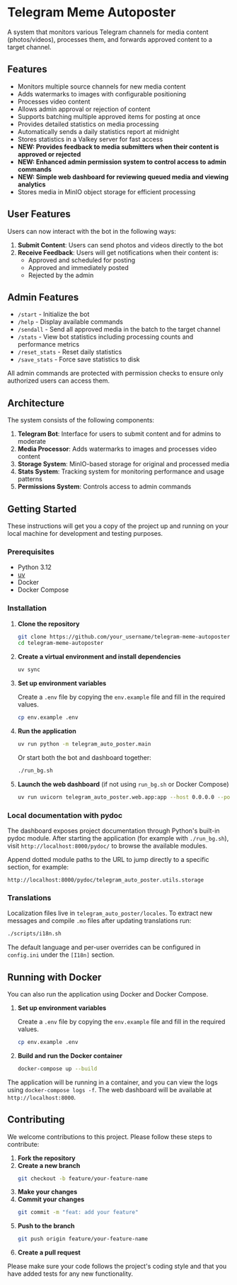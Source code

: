 # Telegram Meme Autoposter

A system that monitors various Telegram channels for media content (photos/videos), processes them, and forwards approved content to a target channel.

## Features

- Monitors multiple source channels for new media content
- Adds watermarks to images with configurable positioning
- Processes video content
- Allows admin approval or rejection of content
- Supports batching multiple approved items for posting at once
- Provides detailed statistics on media processing
- Automatically sends a daily statistics report at midnight
- Stores statistics in a Valkey server for fast access
- **NEW: Provides feedback to media submitters when their content is approved or rejected**
- **NEW: Enhanced admin permission system to control access to admin commands**
- **NEW: Simple web dashboard for reviewing queued media and viewing analytics**
- Stores media in MinIO object storage for efficient processing

## User Features

Users can now interact with the bot in the following ways:

1. **Submit Content**: Users can send photos and videos directly to the bot
2. **Receive Feedback**: Users will get notifications when their content is:
   - Approved and scheduled for posting
   - Approved and immediately posted
   - Rejected by the admin

## Admin Features

- `/start` - Initialize the bot
- `/help` - Display available commands
- `/sendall` - Send all approved media in the batch to the target channel
- `/stats` - View bot statistics including processing counts and performance metrics
- `/reset_stats` - Reset daily statistics
- `/save_stats` - Force save statistics to disk

All admin commands are protected with permission checks to ensure only authorized users can access them.

## Architecture

The system consists of the following components:

1. **Telegram Bot**: Interface for users to submit content and for admins to moderate
2. **Media Processor**: Adds watermarks to images and processes video content
3. **Storage System**: MinIO-based storage for original and processed media
4. **Stats System**: Tracking system for monitoring performance and usage patterns
5. **Permissions System**: Controls access to admin commands

## Getting Started

These instructions will get you a copy of the project up and running on your local machine for development and testing purposes.

### Prerequisites

- Python 3.12
- [uv](https://github.com/astral-sh/uv)
- Docker
- Docker Compose

### Installation

1.  **Clone the repository**
    ```bash
    git clone https://github.com/your_username/telegram-meme-autoposter.git
    cd telegram-meme-autoposter
    ```

2.  **Create a virtual environment and install dependencies**
    ```bash
    uv sync
    ```

3.  **Set up environment variables**

    Create a `.env` file by copying the `env.example` file and fill in the required values.

    ```bash
    cp env.example .env
    ```

4.  **Run the application**
    ```bash
    uv run python -m telegram_auto_poster.main
    ```

    Or start both the bot and dashboard together:

    ```bash
    ./run_bg.sh
    ```

5.  **Launch the web dashboard** (if not using `run_bg.sh` or Docker Compose)
    ```bash
    uv run uvicorn telegram_auto_poster.web.app:app --host 0.0.0.0 --port 8000
    ```

### Local documentation with pydoc

The dashboard exposes project documentation through Python's built-in pydoc
module. After starting the application (for example with `./run_bg.sh`), visit
`http://localhost:8000/pydoc/` to browse the available modules.

Append dotted module paths to the URL to jump directly to a specific section,
for example:

```
http://localhost:8000/pydoc/telegram_auto_poster.utils.storage
```

### Translations

Localization files live in `telegram_auto_poster/locales`.  To extract new
messages and compile `.mo` files after updating translations run:

```bash
./scripts/i18n.sh
```

The default language and per-user overrides can be configured in `config.ini`
under the `[I18n]` section.

## Running with Docker

You can also run the application using Docker and Docker Compose.

1.  **Set up environment variables**

    Create a `.env` file by copying the `env.example` file and fill in the required values.

    ```bash
    cp env.example .env
    ```

2.  **Build and run the Docker container**
    ```bash
    docker-compose up --build
    ```

The application will be running in a container, and you can view the logs using `docker-compose logs -f`. The web dashboard will be available at `http://localhost:8000`.

## Contributing

We welcome contributions to this project. Please follow these steps to contribute:

1.  **Fork the repository**
2.  **Create a new branch**
    ```bash
    git checkout -b feature/your-feature-name
    ```
3.  **Make your changes**
4.  **Commit your changes**
    ```bash
    git commit -m "feat: add your feature"
    ```
5.  **Push to the branch**
    ```bash
    git push origin feature/your-feature-name
    ```
6.  **Create a pull request**

Please make sure your code follows the project's coding style and that you have added tests for any new functionality.